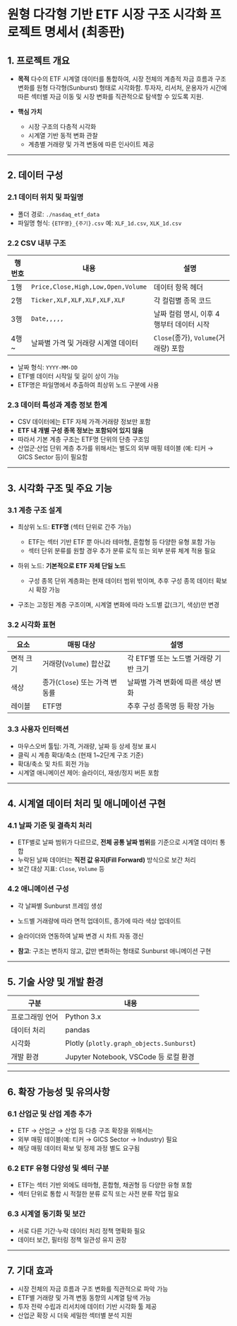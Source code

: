 
# 원형 다각형 기반 ETF 시장 구조 시각화 프로젝트 명세서 (최종판)

## 1. 프로젝트 개요

* **목적**
  다수의 ETF 시계열 데이터를 통합하여, 시장 전체의 계층적 자금 흐름과 구조 변화를 원형 다각형(Sunburst) 형태로 시각화함.
  투자자, 리서처, 운용자가 시간에 따른 섹터별 자금 이동 및 시장 변화를 직관적으로 탐색할 수 있도록 지원.

* **핵심 가치**

  * 시장 구조의 다층적 시각화
  * 시계열 기반 동적 변화 관찰
  * 계층별 거래량 및 가격 변동에 따른 인사이트 제공

---

## 2. 데이터 구성

### 2.1 데이터 위치 및 파일명

* 폴더 경로: `./nasdaq_etf_data`
* 파일명 형식: `{ETF명}_{주기}.csv`
  예: `XLF_1d.csv`, `XLK_1d.csv`

### 2.2 CSV 내부 구조

| 행 번호 | 내용                                 | 설명                            |
| ---- | ---------------------------------- | ----------------------------- |
| 1행   | `Price,Close,High,Low,Open,Volume` | 데이터 항목 헤더                     |
| 2행   | `Ticker,XLF,XLF,XLF,XLF,XLF`       | 각 컬럼별 종목 코드                   |
| 3행   | `Date,,,,,`                        | 날짜 컬럼 명시, 이후 4행부터 데이터 시작      |
| 4행\~ | 날짜별 가격 및 거래량 시계열 데이터               | `Close`(종가), `Volume`(거래량) 포함 |

* 날짜 형식: `YYYY-MM-DD`
* ETF별 데이터 시작일 및 길이 상이 가능
* ETF명은 파일명에서 추출하여 최상위 노드 구분에 사용

### 2.3 데이터 특성과 계층 정보 한계

* CSV 데이터에는 ETF 자체 가격·거래량 정보만 포함
* **ETF 내 개별 구성 종목 정보는 포함되어 있지 않음**
* 따라서 기본 계층 구조는 ETF명 단위의 단층 구조임
* 산업군·산업 단위 계층 추가를 위해서는 별도의 외부 매핑 테이블 (예: 티커 → GICS Sector 등)이 필요함

---

## 3. 시각화 구조 및 주요 기능

### 3.1 계층 구조 설계

* 최상위 노드: **ETF명** (섹터 단위로 간주 가능)

  * ETF는 섹터 기반 ETF 뿐 아니라 테마형, 혼합형 등 다양한 유형 포함 가능
  * 섹터 단위 분류를 원할 경우 추가 분류 로직 또는 외부 분류 체계 적용 필요

* 하위 노드: **기본적으로 ETF 자체 단일 노드**

  * 구성 종목 단위 계층화는 현재 데이터 범위 밖이며, 추후 구성 종목 데이터 확보 시 확장 가능

* 구조는 고정된 계층 구조이며, 시계열 변화에 따라 노드별 값(크기, 색상)만 변경

### 3.2 시각화 표현

| 요소    | 매핑 대상                 | 설명                      |
| ----- | --------------------- | ----------------------- |
| 면적 크기 | 거래량(`Volume`) 합산값     | 각 ETF별 또는 노드별 거래량 기반 크기 |
| 색상    | 종가(`Close`) 또는 가격 변동률 | 날짜별 가격 변화에 따른 색상 변화     |
| 레이블   | ETF명                  | 추후 구성 종목명 등 확장 가능       |

### 3.3 사용자 인터랙션

* 마우스오버 툴팁: 가격, 거래량, 날짜 등 상세 정보 표시
* 클릭 시 계층 확대/축소 (현재 1\~2단계 구조 기준)
* 확대/축소 및 차트 회전 가능
* 시계열 애니메이션 제어: 슬라이더, 재생/정지 버튼 포함

---

## 4. 시계열 데이터 처리 및 애니메이션 구현

### 4.1 날짜 기준 및 결측치 처리

* ETF별로 날짜 범위가 다르므로, **전체 공통 날짜 범위**를 기준으로 시계열 데이터 통합
* 누락된 날짜 데이터는 **직전 값 유지(Fill Forward)** 방식으로 보간 처리
* 보간 대상 지표: `Close`, `Volume` 등

### 4.2 애니메이션 구성

* 각 날짜별 Sunburst 프레임 생성

* 노드별 거래량에 따라 면적 업데이트, 종가에 따라 색상 업데이트

* 슬라이더와 연동하여 날짜 변경 시 차트 자동 갱신

* **참고**: 구조는 변하지 않고, 값만 변화하는 형태로 Sunburst 애니메이션 구현

---

## 5. 기술 사양 및 개발 환경

| 구분       | 내용                                       |
| -------- | ---------------------------------------- |
| 프로그래밍 언어 | Python 3.x                               |
| 데이터 처리   | pandas                                   |
| 시각화      | Plotly (`plotly.graph_objects.Sunburst`) |
| 개발 환경    | Jupyter Notebook, VSCode 등 로컬 환경         |

---

## 6. 확장 가능성 및 유의사항

### 6.1 산업군 및 산업 계층 추가

* ETF → 산업군 → 산업 등 다층 구조 확장을 위해서는
* 외부 매핑 테이블(예: 티커 → GICS Sector → Industry) 필요
* 해당 매핑 데이터 확보 및 정제 과정 별도 요구됨

### 6.2 ETF 유형 다양성 및 섹터 구분

* ETF는 섹터 기반 외에도 테마형, 혼합형, 채권형 등 다양한 유형 포함
* 섹터 단위로 통합 시 적절한 분류 로직 또는 사전 분류 작업 필요

### 6.3 시계열 동기화 및 보간

* 서로 다른 기간·누락 데이터 처리 정책 명확화 필요
* 데이터 보간, 필터링 정책 일관성 유지 권장

---

## 7. 기대 효과

* 시장 전체의 자금 흐름과 구조 변화를 직관적으로 파악 가능
* ETF별 거래량 및 가격 변동 동향의 시계열 탐색 가능
* 투자 전략 수립과 리서치에 데이터 기반 시각화 툴 제공
* 산업군 확장 시 더욱 세밀한 섹터별 분석 지원

